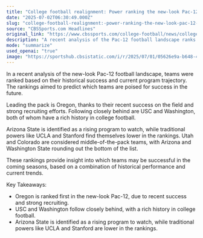 ```yaml
---
title: "College football realignment: Power ranking the new-look Pac-12 based on history, program trajectory"
date: "2025-07-02T06:30:49.000Z"
slug: "college-football-realignment:-power-ranking-the-new-look-pac-12-based-on-history-program-trajectory"
source: "CBSSports.com Headlines"
original_link: "https://www.cbssports.com/college-football/news/college-football-realignment-power-ranking-the-new-look-pac-12-based-on-history-program-trajectory/"
description: "A recent analysis of the Pac-12 football landscape ranks teams based on historical success and current program trajectory, predicting future success. Oregon leads the rankings with recent on-field success and strong recruiting efforts, followed by USC and Washington with rich football histories. Arizona State is a rising program to watch, while traditional powers like UCLA and Stanford rank lower. Utah and Colorado are middle-of-the-pack, with Arizona and Washington State at the bottom."
mode: "summarize"
used_openai: "true"
image: "https://sportshub.cbsistatic.com/i/r/2025/07/01/05626e9a-b648-4e8d-bc3d-e5d583349a66/thumbnail/1200x675/c246c7b5fa7d7aba3decd4fa6184aacf/boise-1.jpg"
---
```


In a recent analysis of the new-look Pac-12 football landscape, teams were ranked based on their historical success and current program trajectory. The rankings aimed to predict which teams are poised for success in the future.

Leading the pack is Oregon, thanks to their recent success on the field and strong recruiting efforts. Following closely behind are USC and Washington, both of whom have a rich history in college football.

Arizona State is identified as a rising program to watch, while traditional powers like UCLA and Stanford find themselves lower in the rankings. Utah and Colorado are considered middle-of-the-pack teams, with Arizona and Washington State rounding out the bottom of the list.

These rankings provide insight into which teams may be successful in the coming seasons, based on a combination of historical performance and current trends.

Key Takeaways:
- Oregon is ranked first in the new-look Pac-12, due to recent success and strong recruiting.
- USC and Washington follow closely behind, with a rich history in college football.
- Arizona State is identified as a rising program to watch, while traditional powers like UCLA and Stanford are lower in the rankings.